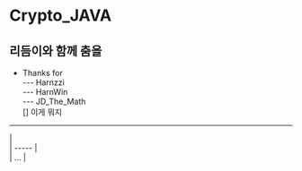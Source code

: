 # Crypto_JAVA

## 리듬이와 함께 춤을
- Thanks for   
--- Harnzzi   
--- HarnWin   
--- JD_The_Math   
[] 이게 뭐지   
---   
|   
| ----- |   
| ... |   

